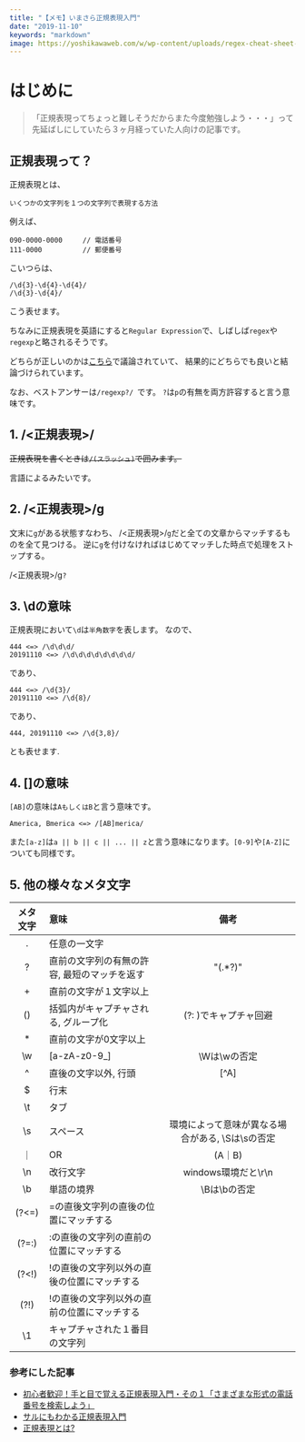 ```yaml
---
title: "【メモ】いまさら正規表現入門"
date: "2019-11-10"
keywords: "markdown"
image: https://yoshikawaweb.com/w/wp-content/uploads/regex-cheat-sheet-for-text-editor.png
---
```


# はじめに
  
 > 「正規表現ってちょっと難しそうだからまた今度勉強しよう・・・」って先延ばしにしていたら３ヶ月経っていた人向けの記事です。

## 正規表現って？

正規表現とは、

`いくつかの文字列を１つの文字列で表現する方法`

例えば、

```example
090-0000-0000     // 電話番号
111-0000          // 郵便番号
```

こいつらは、

```example
/\d{3}-\d{4}-\d{4}/
/\d{3}-\d{4}/
```

こう表せます。

ちなみに正規表現を英語にすると`Regular Expression`で、しばしば`regex`や　`regexp`と略されるそうです。

どちらが正しいのかは[こちら](https://stackoverflow.com/questions/3058246/which-is-the-correct-shorthand-regex-or-regexp/3058259?stw=2#3058259)で議論されていて、
結果的にどちらでも良いと結論づけられています。

なお、ベストアンサーは`/regexp?/ `です。
`?`は`p`の有無を両方許容すると言う意味です。

## 1. /<正規表現>/

~~正規表現を書くときは`/(スラッシュ)`で囲みます。~~

言語によるみたいです。

## 2. /<正規表現>/g

文末に`g`がある状態すなわち、
/<正規表現>/`g`だと全ての文章からマッチするものを全て見つける。
逆に`g`を付けなければはじめてマッチした時点で処理をストップする。

/<正規表現>/g`?`

## 3. \dの意味

正規表現において`\d`は`半角数字`を表します。
なので、

```
444 <=> /\d\d\d/
20191110 <=> /\d\d\d\d\d\d\d\d/
```

であり、

```
444 <=> /\d{3}/
20191110 <=> /\d{8}/
```

であり、

```
444, 20191110 <=> /\d{3,8}/
```

とも表せます.

## 4. []の意味

`[AB]`の意味は`AもしくはB`と言う意味です。

```
America, Bmerica <=> /[AB]merica/
```

また`[a-z]`は`a || b || c || ... || z`と言う意味になります。`[0-9]`や`[A-Z]`についても同様です。

## 5. 他の様々なメタ文字

| メタ文字 | 意味 |備考 |
|:-:|:--|:-:|
| . | 任意の一文字 |   |
| ? | 直前の文字列の有無の許容, 最短のマッチを返す | "(.*?)" |
| + | 直前の文字が１文字以上 |   |
| () | 括弧内がキャプチャされる, グループ化 | (?: )でキャプチャ回避  |
| * | 直前の文字が0文字以上 |   |
| \w | [a-zA-z0-9_] | \Wは\wの否定 |
| ^ | 直後の文字以外, 行頭 | [^A] |
| $ | 行末 |   |
| \t | タブ |   |
| \s | スペース | 環境によって意味が異なる場合がある, \Sは\sの否定 |
| ｜ | OR | (A｜B) |
| \n | 改行文字 | windows環境だと\r\n |
| \b | 単語の境界 | \Bは\bの否定 |
| (?<=) | =の直後文字列の直後の位置にマッチする |  |
| (?=:) | :の直後の文字列の直前の位置にマッチする |  |
| (?<!) | !の直後の文字列以外の直後の位置にマッチする |  |
| (?!) | !の直後の文字列以外の直前の位置にマッチする |  |
| \1 | キャプチャされた１番目の文字列 |  |

### 参考にした記事

* [初心者歓迎！手と目で覚える正規表現入門・その１「さまざまな形式の電話番号を検索しよう」](https://qiita.com/jnchito/items/893c887fbf19e17d3ff9)
* [サルにもわかる正規表現入門](https://www.mnet.ne.jp/~nakama/)
* [正規表現とは?](https://qiita.com/soarflat/items/2b50c1efe2ea54a762d7)

